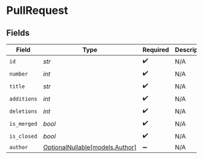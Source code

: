 # PullRequest


## Fields

| Field                                                  | Type                                                   | Required                                               | Description                                            |
| ------------------------------------------------------ | ------------------------------------------------------ | ------------------------------------------------------ | ------------------------------------------------------ |
| `id`                                                   | *str*                                                  | :heavy_check_mark:                                     | N/A                                                    |
| `number`                                               | *int*                                                  | :heavy_check_mark:                                     | N/A                                                    |
| `title`                                                | *str*                                                  | :heavy_check_mark:                                     | N/A                                                    |
| `additions`                                            | *int*                                                  | :heavy_check_mark:                                     | N/A                                                    |
| `deletions`                                            | *int*                                                  | :heavy_check_mark:                                     | N/A                                                    |
| `is_merged`                                            | *bool*                                                 | :heavy_check_mark:                                     | N/A                                                    |
| `is_closed`                                            | *bool*                                                 | :heavy_check_mark:                                     | N/A                                                    |
| `author`                                               | [OptionalNullable[models.Author]](../models/author.md) | :heavy_minus_sign:                                     | N/A                                                    |